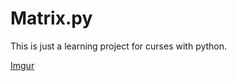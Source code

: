 # Matrix.py

This is just a learning project for curses with python.

[Imgur](http://i.imgur.com/rPLt8eL.gifv)

